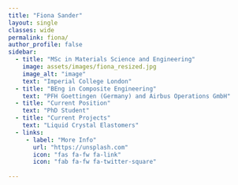 ```yaml
---
title: "Fiona Sander"
layout: single
classes: wide
permalink: fiona/
author_profile: false
sidebar:
  - title: "MSc in Materials Science and Engineering"
    image: assets/images/fiona_resized.jpg
    image_alt: "image"
    text: "Imperial College London"
  - title: "BEng in Composite Engineering"
    text: "PFH Goettingen (Germany) and Airbus Operations GmbH"
  - title: "Current Position"
    text: "PhD Student"
  - title: "Current Projects"
    text: "Liquid Crystal Elastomers"
  - links:
     - label: "More Info"
       url: "https://unsplash.com"
       icon: "fas fa-fw fa-link"
       icon: "fab fa-fw fa-twitter-square"
    
---
```


  <i class="fa fa-fw fa-phone"></i>
